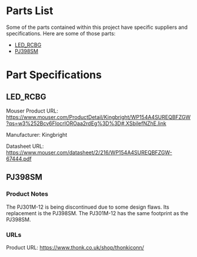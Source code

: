 # Parts List

Some of the parts contained within this project have specific suppliers and specifications.
Here are some of those parts:

* [LED_RCBG](#led_rcbg)
* [PJ398SM](#pj398sm)

# Part Specifications

## LED_RCBG
Mouser Product URL:
https://www.mouser.com/ProductDetail/Kingbright/WP154A4SUREQBFZGW?qs=w3%252Bcv6FlocrIOROaa2rdEg%3D%3D#.XSbilefNZhE.link

Manufacturer: Kingbright

Datasheet URL:
https://www.mouser.com/datasheet/2/216/WP154A4SUREQBFZGW-67444.pdf

## PJ398SM
### Product Notes
The PJ301M-12 is being discontinued due to some design flaws. Its replacement is the PJ398SM.
The PJ301M-12 has the same footprint as the PJ398SM.

### URLs
Product URL:
https://www.thonk.co.uk/shop/thonkiconn/
